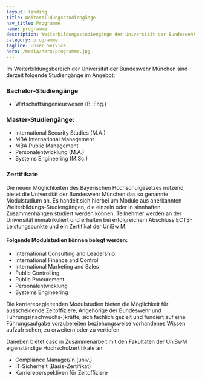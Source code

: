 ```yaml
---
layout: landing
title: Weiterbildungsstudiengänge
nav_title: Programme
name: programme
description: Weiterbildungsstudiengänge der Universität der Bundeswehr München
category: programme
tagline: Unser Service
hero: /media/hero/programme.jpg
---
```


Im Weiterbildungsbereich der Universität der Bundeswehr München sind derzeit folgende Studiengänge im Angebot:

### Bachelor-Studiengänge

- Wirtschaftsingenieurwesen (B. Eng.)

### Master-Studiengänge:

- International Security Studies (M.A.)
- MBA International Management
- MBA Public Management
- Personalentwicklung (M.A.)
- Systems Engineering (M.Sc.)

### Zertifikate

Die neuen Möglichkeiten des Bayerischen Hochschulgesetzes nutzend, bietet die Universität der Bundeswehr München das so genannte Modulstudium an. Es handelt sich hierbei um Module aus anerkannten Weiterbildungs-Studiengängen, die einzeln oder in sinnhaften Zusammenhängen studiert werden können. Teilnehmer werden an der Universität immatrikuliert und erhalten bei erfolgreichem Abschluss ECTS-Leistungspunkte und ein Zertifikat der UniBw M.

####  Folgende Modulstudien können belegt werden:

- International Consulting and Leadership
- International Finance and Control
- International Marketing and Sales
- Public Controlling
- Public Procurement
- Personalentwicklung
- Systems Engineering

Die karrierebegleitenden Modulstudien bieten die Möglichkeit für ausscheidende Zeitoffiziere, Angehörige der Bundeswehr und Führungs(nachwuchs-)kräfte, sich fachlich gezielt und fundiert auf eine Führungsaufgabe vorzubereiten beziehungsweise vorhandenes Wissen aufzufrischen, zu erweitern oder zu vertiefen.

Daneben bietet casc in Zusammenarbeit mit den Fakultäten der UniBwM eigenständige Hochschulzertifikate an:

- Compliance Manager/in (univ.)
- IT-Sicherheit (Basis-Zertifikat)
- Karriereperspektiven für Zeitoffiziere
